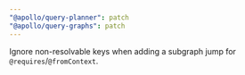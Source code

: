 ```yaml
---
"@apollo/query-planner": patch
"@apollo/query-graphs": patch
---
```


Ignore non-resolvable keys when adding a subgraph jump for `@requires`/`@fromContext`. 
